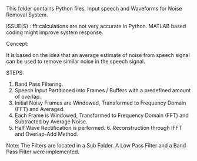 This folder contains Python files, Input speech and Waveforms for Noise Removal System.

ISSUE(S) : fft calculations are not very accurate in Python. MATLAB based coding might improve system response.

Concept:

It is based on the idea that an average estimate of noise from speech signal can be used to remove similar noise in the speech signal.

STEPS: 
1. Band Pass Filtering.
2. Speech Input Partitioned into Frames / Buffers with a predefined amount of overlap.
3. Initial Noisy Frames are Windowed, Transformed to Frequency Domain (FFT) and Averaged.
4. Each Frame is Windowed, Transformed to Frequency Domain (FFT) and Subtracted by Average Noise.
5. Half Wave Rectification is performed. 6. Reconstruction through IFFT and Overlap-Add Method.

Note:
The Filters are located in a Sub Folder.
A Low Pass Filter and a Band Pass Filter were implemented.
